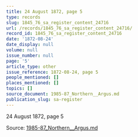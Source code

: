 ```yaml
---
title: 24 August 1872, page 5
type: records
slug: 1845_76_sa_register_content_24716
url: /records/1845_76_sa_register_content_24716/
record_id: 1845_76_sa_register_content_24716
date: '1872-08-24'
date_display: null
volume: null
issue_number: null
page: '5'
article_type: other
issue_reference: 1872-08-24, page 5
people_mentioned: []
places_mentioned: []
topics: []
source_document: 1985-87_Northern__Argus.md
publication_slug: sa-register
---
```


24 August 1872, page 5

Source: [1985-87_Northern__Argus.md](/downloads/markdown/1985-87_Northern__Argus.md)
